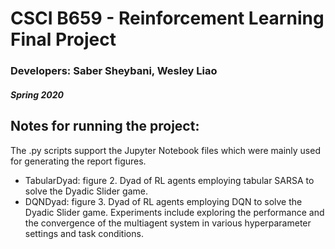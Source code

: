 # CSCI B659 - Reinforcement Learning Final Project
### Developers: Saber Sheybani, Wesley Liao
##### Spring 2020

## Notes for running the project:

The .py scripts support the Jupyter Notebook files which were mainly used for generating the report figures.

- TabularDyad: figure 2. Dyad of RL agents employing tabular SARSA to solve the Dyadic Slider game.
- DQNDyad: figure 3. Dyad of RL agents employing DQN to solve the Dyadic Slider game. Experiments include exploring the performance and the convergence of the multiagent system in various hyperparameter settings and task conditions.